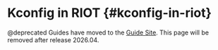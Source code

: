 # Kconfig in RIOT                                           {#kconfig-in-riot}

@deprecated Guides have moved to the [Guide Site](https://guide.riot-os.org/build-system/kconfig/).
This page will be removed after release 2026.04.
